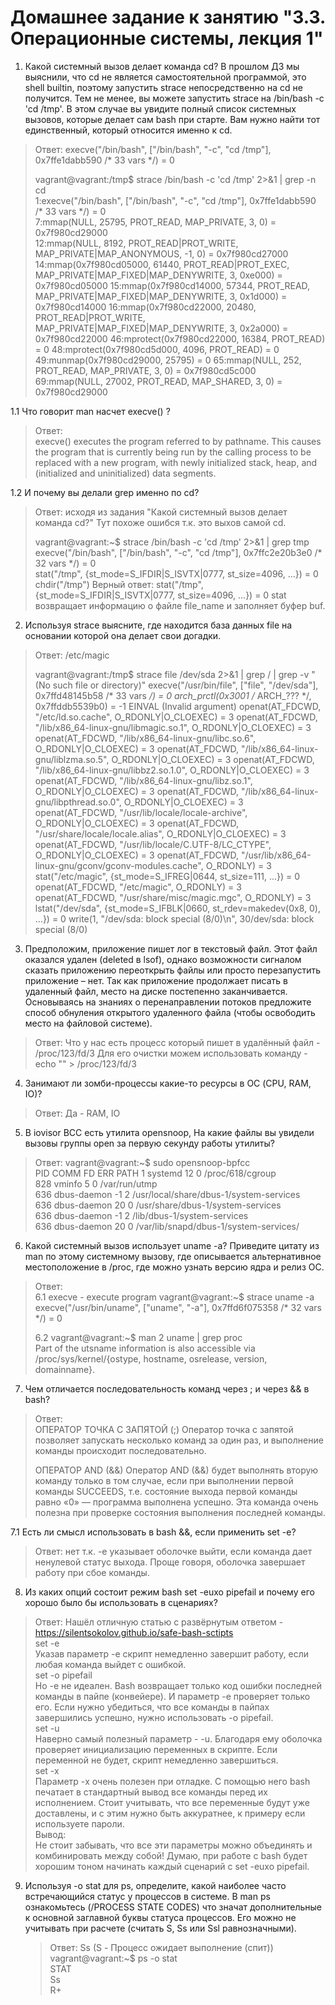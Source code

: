 # Домашнее задание к занятию "3.3. Операционные системы, лекция 1"

1. Какой системный вызов делает команда cd?
   В прошлом ДЗ мы выяснили, что cd не является самостоятельной программой, это shell builtin,
   поэтому запустить strace непосредственно на cd не получится. 
   Тем не менее, вы можете запустить strace на /bin/bash -c 'cd /tmp'. 
   В этом случае вы увидите полный список системных вызовов, которые делает сам bash при старте. 
   Вам нужно найти тот единственный, который относится именно к cd.
>  Ответ:  execve("/bin/bash", ["/bin/bash", "-c", "cd /tmp"], 0x7ffe1dabb590 /* 33 vars */) = 0
>  
>vagrant@vagrant:/tmp$ strace /bin/bash -c 'cd /tmp' 2>&1 | grep -n cd  
1:execve("/bin/bash", ["/bin/bash", "-c", "cd /tmp"], 0x7ffe1dabb590 /* 33 vars */) = 0  
7:mmap(NULL, 25795, PROT_READ, MAP_PRIVATE, 3, 0) = 0x7f980cd29000  
12:mmap(NULL, 8192, PROT_READ|PROT_WRITE, MAP_PRIVATE|MAP_ANONYMOUS, -1, 0) = 0x7f980cd27000  
14:mmap(0x7f980cd05000, 61440, PROT_READ|PROT_EXEC, MAP_PRIVATE|MAP_FIXED|MAP_DENYWRITE, 3, 0xe000) = 0x7f980cd05000
15:mmap(0x7f980cd14000, 57344, PROT_READ, MAP_PRIVATE|MAP_FIXED|MAP_DENYWRITE, 3, 0x1d000) = 0x7f980cd14000
16:mmap(0x7f980cd22000, 20480, PROT_READ|PROT_WRITE, MAP_PRIVATE|MAP_FIXED|MAP_DENYWRITE, 3, 0x2a000) = 0x7f980cd22000
46:mprotect(0x7f980cd22000, 16384, PROT_READ) = 0
48:mprotect(0x7f980cd5d000, 4096, PROT_READ) = 0
49:munmap(0x7f980cd29000, 25795)           = 0
65:mmap(NULL, 252, PROT_READ, MAP_PRIVATE, 3, 0) = 0x7f980cd5c000
69:mmap(NULL, 27002, PROT_READ, MAP_SHARED, 3, 0) = 0x7f980cd29000

1.1 Что говорит man насчет execve() ?
> Ответ:  
> execve() executes the program referred to by pathname.  This causes the program that is currently being run by the calling process to be replaced with a
new program, with newly initialized stack, heap, and (initialized and uninitialized) data segments.

1.2  И почему вы делали grep именно по cd?
> Ответ: исходя из задания "Какой системный вызов делает команда cd?"
> Тут похоже ошибся т.к. это выхов самой cd.
> 
> vagrant@vagrant:~$ strace /bin/bash -c 'cd /tmp' 2>&1 | grep tmp  
execve("/bin/bash", ["/bin/bash", "-c", "cd /tmp"], 0x7ffc2e20b3e0 /* 32 vars */) = 0  
stat("/tmp", {st_mode=S_IFDIR|S_ISVTX|0777, st_size=4096, ...}) = 0  
chdir("/tmp")
> Верный ответ:
> stat("/tmp", {st_mode=S_IFDIR|S_ISVTX|0777, st_size=4096, ...}) = 0
> stat возвращает информацию о файле file_name и заполняет буфер buf.


2. Используя strace выясните, где находится база данных file на основании которой она делает свои догадки.
> Ответ:  /etc/magic  
> 
>vagrant@vagrant:/tmp$ strace file /dev/sda 2>&1 | grep  / | grep -v "(No such file or directory)"
execve("/usr/bin/file", ["file", "/dev/sda"], 0x7ffd48145b58 /* 33 vars */) = 0
arch_prctl(0x3001 /* ARCH_??? */, 0x7ffddb5539b0) = -1 EINVAL (Invalid argument)
openat(AT_FDCWD, "/etc/ld.so.cache", O_RDONLY|O_CLOEXEC) = 3
openat(AT_FDCWD, "/lib/x86_64-linux-gnu/libmagic.so.1", O_RDONLY|O_CLOEXEC) = 3
openat(AT_FDCWD, "/lib/x86_64-linux-gnu/libc.so.6", O_RDONLY|O_CLOEXEC) = 3
openat(AT_FDCWD, "/lib/x86_64-linux-gnu/liblzma.so.5", O_RDONLY|O_CLOEXEC) = 3
openat(AT_FDCWD, "/lib/x86_64-linux-gnu/libbz2.so.1.0", O_RDONLY|O_CLOEXEC) = 3
openat(AT_FDCWD, "/lib/x86_64-linux-gnu/libz.so.1", O_RDONLY|O_CLOEXEC) = 3
openat(AT_FDCWD, "/lib/x86_64-linux-gnu/libpthread.so.0", O_RDONLY|O_CLOEXEC) = 3
openat(AT_FDCWD, "/usr/lib/locale/locale-archive", O_RDONLY|O_CLOEXEC) = 3
openat(AT_FDCWD, "/usr/share/locale/locale.alias", O_RDONLY|O_CLOEXEC) = 3
openat(AT_FDCWD, "/usr/lib/locale/C.UTF-8/LC_CTYPE", O_RDONLY|O_CLOEXEC) = 3
openat(AT_FDCWD, "/usr/lib/x86_64-linux-gnu/gconv/gconv-modules.cache", O_RDONLY) = 3
stat("/etc/magic", {st_mode=S_IFREG|0644, st_size=111, ...}) = 0
openat(AT_FDCWD, "/etc/magic", O_RDONLY) = 3
openat(AT_FDCWD, "/usr/share/misc/magic.mgc", O_RDONLY) = 3
lstat("/dev/sda", {st_mode=S_IFBLK|0660, st_rdev=makedev(0x8, 0), ...}) = 0
write(1, "/dev/sda: block special (8/0)\n", 30/dev/sda: block special (8/0)


3. Предположим, приложение пишет лог в текстовый файл. Этот файл оказался удален (deleted в lsof), однако возможности сигналом сказать приложению переоткрыть файлы или просто перезапустить приложение – нет. Так как приложение продолжает писать в удаленный файл, место на диске постепенно заканчивается. Основываясь на знаниях о перенаправлении потоков предложите способ обнуления открытого удаленного файла (чтобы освободить место на файловой системе).
> Ответ: Что у нас есть процесс который пишет в удалённый файл - /proc/123/fd/3
> Для его очистки можем использовать команду - echo "" > /proc/123/fd/3
  

4. Занимают ли зомби-процессы какие-то ресурсы в ОС (CPU, RAM, IO)?
> Ответ:  Да - RAM, IO

5. В iovisor BCC есть утилита opensnoop,
   На какие файлы вы увидели вызовы группы open за первую секунду работы утилиты?
> Ответ:
> vagrant@vagrant:~$ sudo opensnoop-bpfcc  
PID    COMM               FD ERR PATH
1      systemd            12   0 /proc/618/cgroup  
828    vminfo              5   0 /var/run/utmp  
636    dbus-daemon        -1   2 /usr/local/share/dbus-1/system-services  
636    dbus-daemon        20   0 /usr/share/dbus-1/system-services  
636    dbus-daemon        -1   2 /lib/dbus-1/system-services  
636    dbus-daemon        20   0 /var/lib/snapd/dbus-1/system-services/  

6. Какой системный вызов использует uname -a?
   Приведите цитату из man по этому системному вызову,
   где описывается альтернативное местоположение в /proc,
   где можно узнать версию ядра и релиз ОС.
   
> Ответ:  
> 6.1
> execve - execute program
> vagrant@vagrant:~$ strace uname -a  
execve("/usr/bin/uname", ["uname", "-a"], 0x7ffd6f075358 /* 32 vars */) = 0  
> 
> 6.2
> vagrant@vagrant:~$ man 2  uname | grep proc    
> Part of the utsname information is also accessible via /proc/sys/kernel/{ostype, hostname, osrelease, version, domainname}.

7. Чем отличается последовательность команд через ; и через && в bash?
> Ответ:  
> ОПЕРАТОР ТОЧКА С ЗАПЯТОЙ (;)
Оператор точка с запятой позволяет запускать несколько команд за один раз, и выполнение команды происходит последовательно.
> 
> ОПЕРАТОР AND (&&)
Оператор AND (&&) будет выполнять вторую команду только в том случае,
> если при выполнении первой команды SUCCEEDS,
> т.е. состояние выхода первой команды равно «0» — программа выполнена успешно.
> Эта команда очень полезна при проверке состояния выполнения последней команды.

7.1 Есть ли смысл использовать в bash &&, если применить set -e?
> Ответ: нет
> т.к. -e указывает оболочке выйти, если команда дает ненулевой статус выхода.
> Проще говоря, оболочка завершает работу при сбое команды.

8. Из каких опций состоит режим bash set -euxo pipefail
   и почему его хорошо было бы использовать в сценариях?
> Ответ:
> Нашёл отличную статью с развёрнутым ответом - https://silentsokolov.github.io/safe-bash-sctipts  
> set -e  
Указав параметр -e скрипт немедленно завершит работу, если любая команда
> выйдет с ошибкой.  
> set -o pipefail  
Но -e не идеален.
> Bash возвращает только код ошибки последней команды в пайпе (конвейере).
> И параметр -e проверяет только его. Если нужно убедиться,
> что все команды в пайпах завершились успешно, нужно использовать -o pipefail.  
> set -u  
Наверно самый полезный параметр - -u.
> Благодаря ему оболочка проверяет инициализацию переменных в скрипте.
> Если переменной не будет, скрипт немедленно завершиться.  
> set -x  
Параметр -x очень полезен при отладке.
> С помощью него bash печатает в стандартный вывод все команды перед
> их исполнением. Стоит учитывать, что все переменные будут уже доставлены,
> и с этим нужно быть аккуратнее, к примеру если используете пароли.  
> Вывод:  
Не стоит забывать, что все эти параметры можно объединять и комбинировать
> между собой! Думаю, при работе с bash будет хорошим тоном начинать 
> каждый сценарий с set -euxo pipefail.

9. Используя -o stat для ps, определите, какой наиболее часто
   встречающийся статус у процессов в системе.
   В man ps ознакомьтесь (/PROCESS STATE CODES) что значат дополнительные
   к основной заглавной буквы статуса процессов.
   Его можно не учитывать при расчете (считать S, Ss или Ssl равнозначными).
   > Ответ: Ss (S - Процесс ожидает выполнение (спит))
   > vagrant@vagrant:~$ ps -o stat  
   STAT  
   Ss  
   R+  
